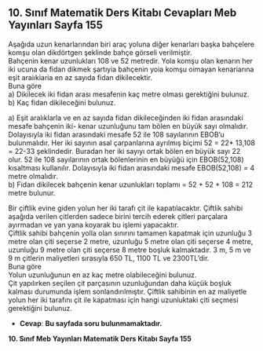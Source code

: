 ## 10. Sınıf Matematik Ders Kitabı Cevapları Meb Yayınları Sayfa 155

Aşağıda uzun kenarlarından biri araç yoluna diğer kenarları başka bahçelere komşu olan dikdörtgen şeklinde bahçe görseli verilmiştir.  
 Bahçenin kenar uzunlukları 108 ve 52 metredir. Yola komşu olan kenarın her iki ucuna da fidan dikmek şartıyia bahçenin yoia komşu oimayan kenariarına eşit araiıkiaria en az sayıda fidan dikilecektir.  
 Buna göre  
 a) Dikilecek iki fidan arası mesafenin kaç metre olması gerektiğini bulunuz.  
 b) Kaç fidan dikileceğini bulunuz.

a) Eşit aralıklarla ve en az sayıda fidan dikileceğinden iki fidan arasındaki mesafe bahçenin iki- kenar uzunluğunu tam bölen en büyük sayı olmalıdır. Dolayısıyla iki fidan arasındaki mesafe 52 ile 108 sayılarının EBOB’u bulunmalıdır. Her iki sayının asal çarpanlarına ayrılmış biçimi 52 = 22\* 13,108 = 22-33 şeklindedir. Buradan her iki sayıyı ortak bölen en büyük sayı 22 olur. 52 ile 108 sayılarının ortak bölenlerinin en büyüğü için EBOB(52,108) kısaltması kullanılır. Dolayısıyla iki fidan arasındaki mesafe EBOB(52,108) = 4 metre olmalıdır.  
 b) Fidan dikilecek bahçenin kenar uzunlukları toplamı = 52 + 52 + 108 = 212 metre bulunur.

Bir çiftlik evine giden yolun her iki tarafı çit ile kapatılacaktır. Çiftlik sahibi aşağıda verilen çitlerden sadece birini tercih ederek çitleri parçalara ayırmadan ve yan yana koyarak bu işlemi yapacaktır.  
 Çiftlik sahibi bahçenin yolla olan sınırını tamamen kapatmak için uzunluğu 3 metre olan çiti seçerse 2 metre, uzunluğu 5 metre olan çiti seçerse 4 metre, uzunluğu 9 metre olan çiti seçerse 8 metre boşluk kalmaktadır. 3 m, 5 m ve 9 m çitlerin maliyetleri sırasıyla 650 TL, 1100 TL ve 2300TL’dir.  
 Buna göre  
 Yolun uzunluğunun en az kaç metre olabileceğini bulunuz.  
 Çit yapılırken seçilen çit parçasının uzunluğundan daha küçük boşluk kalması durumunda işlem sonlandırılmıştır. Çiftlik sahibinin en az maliyetle yolun her iki tarafını çit ile kapatması için hangi uzunluktaki çiti seçmesi gerektiğini bulunuz.

* **Cevap**: **Bu sayfada soru bulunmamaktadır.**

**10. Sınıf Meb Yayınları Matematik Ders Kitabı Sayfa 155**